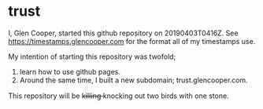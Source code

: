 # trust
I, Glen Cooper, started this github repository on 20190403T0416Z.  See https://timestamps.glencooper.com for the format all of my timestamps use.

My intention of starting this repository was twofold;
1) learn how to use github pages.
2) Around the same time, I built a new subdomain; trust.glencooper.com.

This repository will be k̶i̶l̶l̶i̶n̶g̶ knocking out two birds with one stone.

